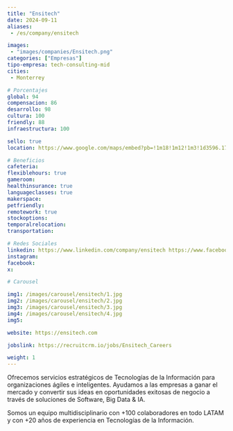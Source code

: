 ```yaml
---
title: "Ensitech"
date: 2024-09-11
aliases:
 - /es/company/ensitech

images:
 - "images/companies/Ensitech.png"
categories: ["Empresas"]
tipo-empresa: tech-consulting-mid
cities: 
 - Monterrey

# Porcentajes  
global: 94
compensacion: 86
desarrollo: 98
cultura: 100
friendly: 88
infraestructura: 100

sello: true
location: https://www.google.com/maps/embed?pb=!1m18!1m12!1m3!1d3596.1759535823203!2d-100.3194239248202!3d25.665461377412488!2m3!1f0!2f0!3f0!3m2!1i1024!2i768!4f13.1!3m3!1m2!1s0x866295621888dd03%3A0x1da1d869f3a86922!2sEnsitech!5e0!3m2!1ses-419!2smx!4v1738009226689!5m2!1ses-419!2smx

# Beneficios
cafeteria: 
flexiblehours: true
gameroom: 
healthinsurance: true
languageclasses: true
makerspace: 
petfriendly: 
remotework: true
stockoptions: 
temporalrelocation: 
transportation: 

# Redes Sociales
linkedin: https://www.linkedin.com/company/ensitech https://www.facebook.com/EnsitechMx/ https://www.instagram.com/ensitech_mx https://twitter.com/EnsitechMx
instagram: 
facebook: 
x: 

# Carousel

img1: /images/carousel/ensitech/1.jpg 
img2: /images/carousel/ensitech/2.jpg
img3: /images/carousel/ensitech/3.jpg
img4: /images/carousel/ensitech/4.jpg
img5:

website: https://ensitech.com

jobslink: https://recruitcrm.io/jobs/Ensitech_Careers

weight: 1
---
```



Ofrecemos servicios estratégicos de Tecnologías de la Información para organizaciones ágiles e inteligentes. Ayudamos a las empresas a ganar el mercado y convertir sus ideas en oportunidades exitosas de negocio a través de soluciones de Software, Big Data & IA.

Somos un equipo multidisciplinario con +100 colaboradores en todo LATAM y con +20 años de experiencia en Tecnologías de la Información.
